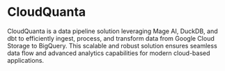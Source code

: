 # CloudQuanta
CloudQuanta is a data pipeline solution leveraging Mage AI, DuckDB, and dbt to efficiently ingest, process, and transform data from Google Cloud Storage to BigQuery. This scalable and robust solution ensures seamless data flow and advanced analytics capabilities for modern cloud-based applications.
